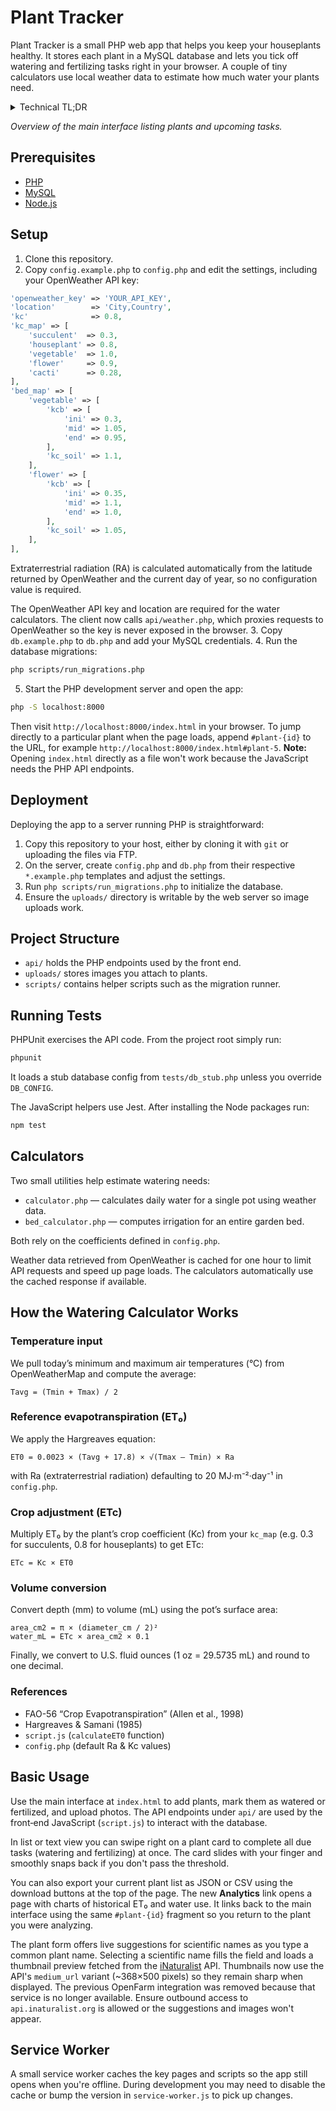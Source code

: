 # Plant Tracker

Plant Tracker is a small PHP web app that helps you keep your houseplants healthy. It stores each plant in a MySQL database and lets you tick off watering and fertilizing tasks right in your browser. A couple of tiny calculators use local weather data to estimate how much water your plants need.

<details>
<summary>Technical TL;DR</summary>

- API endpoints live under `api/` and communicate with MySQL using PDO.
- OpenWeather data is cached by `weather_cache.php` for one hour.
- Images you upload are stored in `uploads/` with their paths saved in the database.
- Unit tests reside in `tests/` for PHP and `__tests__/` for JavaScript.
- Helper scripts such as the migration runner are in `scripts/`.
- A simple service worker provides offline support and pre-caches key files.

</details>

*Overview of the main interface listing plants and upcoming tasks.*

## Prerequisites
- [PHP](https://www.php.net/manual/en/install.php)
- [MySQL](https://dev.mysql.com/doc/refman/8.0/en/installing.html)
- [Node.js](https://nodejs.org/en/download/)

## Setup
1. Clone this repository.
2. Copy `config.example.php` to `config.php` and edit the settings, including your OpenWeather API key:

```php
'openweather_key' => 'YOUR_API_KEY',
'location'        => 'City,Country',
'kc'              => 0.8,
'kc_map' => [
    'succulent'  => 0.3,
    'houseplant' => 0.8,
    'vegetable'  => 1.0,
    'flower'     => 0.9,
    'cacti'      => 0.28,
],
'bed_map' => [
    'vegetable' => [
        'kcb' => [
            'ini' => 0.3,
            'mid' => 1.05,
            'end' => 0.95,
        ],
        'kc_soil' => 1.1,
    ],
    'flower' => [
        'kcb' => [
            'ini' => 0.35,
            'mid' => 1.1,
            'end' => 1.0,
        ],
        'kc_soil' => 1.05,
    ],
],
```

   Extraterrestrial radiation (RA) is calculated automatically from the
   latitude returned by OpenWeather and the current day of year, so no
   configuration value is required.

   The OpenWeather API key and location are required for the water calculators.
   The client now calls `api/weather.php`, which proxies requests to
   OpenWeather so the key is never exposed in the browser.
3. Copy `db.example.php` to `db.php` and add your MySQL credentials.
4. Run the database migrations:

```bash
php scripts/run_migrations.php
```

5. Start the PHP development server and open the app:

```bash
php -S localhost:8000
```

   Then visit `http://localhost:8000/index.html` in your browser.
   To jump directly to a particular plant when the page loads, append
   `#plant-{id}` to the URL, for example `http://localhost:8000/index.html#plant-5`.
   **Note:** Opening `index.html` directly as a file won't work because the JavaScript needs the PHP API endpoints.

## Deployment
Deploying the app to a server running PHP is straightforward:

1. Copy this repository to your host, either by cloning it with `git` or uploading the files via FTP.
2. On the server, create `config.php` and `db.php` from their respective `*.example.php` templates and adjust the settings.
3. Run `php scripts/run_migrations.php` to initialize the database.
4. Ensure the `uploads/` directory is writable by the web server so image uploads work.

## Project Structure
- `api/` holds the PHP endpoints used by the front end.
- `uploads/` stores images you attach to plants.
- `scripts/` contains helper scripts such as the migration runner.

## Running Tests
PHPUnit exercises the API code. From the project root simply run:

```bash
phpunit
```

It loads a stub database config from `tests/db_stub.php` unless you override `DB_CONFIG`.

The JavaScript helpers use Jest. After installing the Node packages run:

```bash
npm test
```

## Calculators
Two small utilities help estimate watering needs:

- `calculator.php` &mdash; calculates daily water for a single pot using weather data.
- `bed_calculator.php` &mdash; computes irrigation for an entire garden bed.

Both rely on the coefficients defined in `config.php`.

Weather data retrieved from OpenWeather is cached for one hour to limit API requests and speed up page loads. The calculators automatically use the cached response if available.

## How the Watering Calculator Works

### Temperature input
We pull today’s minimum and maximum air temperatures (°C) from OpenWeatherMap and compute the average:

```
Tavg = (Tmin + Tmax) / 2
```

### Reference evapotranspiration (ET₀)
We apply the Hargreaves equation:

```
ET0 = 0.0023 × (Tavg + 17.8) × √(Tmax – Tmin) × Ra
```

with Ra (extraterrestrial radiation) defaulting to 20 MJ·m⁻²·day⁻¹ in `config.php`.

### Crop adjustment (ETc)
Multiply ET₀ by the plant’s crop coefficient (Kc) from your `kc_map` (e.g. 0.3 for succulents, 0.8 for houseplants) to get ETc:

```
ETc = Kc × ET0
```

### Volume conversion
Convert depth (mm) to volume (mL) using the pot’s surface area:

```
area_cm2 = π × (diameter_cm / 2)²
water_mL = ETc × area_cm2 × 0.1
```

Finally, we convert to U.S. fluid ounces (1 oz = 29.5735 mL) and round to one decimal.

### References
- FAO-56 “Crop Evapotranspiration” (Allen et al., 1998)
- Hargreaves & Samani (1985)
- `script.js` (`calculateET0` function)
- `config.php` (default Ra & Kc values)

## Basic Usage
Use the main interface at `index.html` to add plants, mark them as watered or fertilized, and upload photos. The API endpoints under `api/` are used by the front‑end JavaScript (`script.js`) to interact with the database.

In list or text view you can swipe right on a plant card to complete all due tasks (watering and fertilizing) at once. The card slides with your finger and smoothly snaps back if you don't pass the threshold.

You can also export your current plant list as JSON or CSV using the download buttons at the top of the page.
The new **Analytics** link opens a page with charts of historical ET₀ and water use.
It links back to the main interface using the same `#plant-{id}` fragment so you return to the plant you were analyzing.

The plant form offers live suggestions for scientific names as you type a common
plant name. Selecting a scientific name fills the field and loads a thumbnail
preview fetched from the
[iNaturalist](https://api.inaturalist.org) API. Thumbnails now use the API's
`medium_url` variant (~368×500 pixels) so they remain sharp when displayed.
The previous OpenFarm integration was removed because that service is no longer
available. Ensure outbound access to `api.inaturalist.org` is allowed or the
suggestions and images won't appear.

## Service Worker
A small service worker caches the key pages and scripts so the app still opens when you're offline. During development you may need to disable the cache or bump the version in `service-worker.js` to pick up changes.



